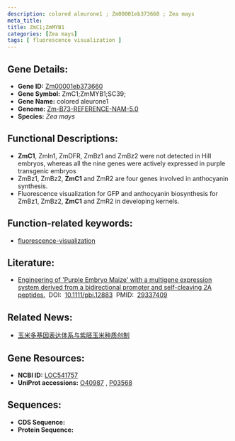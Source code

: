 ```yaml
---
description: colored aleurone1 ; Zm00001eb373660 ; Zea mays
meta_title:
title: ZmC1;ZmMYB1
categories: [Zea mays]
tags: [ fluorescence visualization ]
---
```


## Gene Details:
- **Gene ID:**	[Zm00001eb373660](https://www.maizegdb.org/gene_center/gene/Zm00001eb373660)
- **Gene Symbol:** ZmC1;ZmMYB1;SC39;
- **Gene Name:** colored aleurone1
- **Genome:** [Zm-B73-REFERENCE-NAM-5.0](https://www.maizegdb.org/genome/assembly/Zm-B73-REFERENCE-NAM-5.0)
- **Species:** *Zea mays*

## Functional Descriptions:
   - **ZmC1**, ZmIn1, ZmDFR, ZmBz1 and ZmBz2 were not detected in HiII embryos, whereas all the nine genes were actively expressed in purple transgenic embryos 
   - ZmBz1, ZmBz2, **ZmC1** and ZmR2 are four genes involved in anthocyanin synthesis.
   - Fluorescence visualization for GFP and anthocyanin biosynthesis for ZmBz1, ZmBz2, **ZmC1** and ZmR2 in developing kernels.

## Function-related keywords:
- [fluorescence-visualization](/tags/fluorescence-visualization/)

## Literature:
   - [Engineering of &#x27;Purple Embryo Maize&#x27; with a multigene expression system derived from a bidirectional promoter and self-cleaving 2A peptides.]( https://onlinelibrary.wiley.com/doi/10.1111/pbi.12883)&nbsp;&nbsp;DOI:&nbsp;&nbsp;[10.1111/pbi.12883](https://onlinelibrary.wiley.com/doi/10.1111/pbi.12883)&nbsp;&nbsp;PMID:&nbsp;&nbsp;[29337409](https://pubmed.ncbi.nlm.nih.gov/29337409/)

## Related News:
   - [玉米多基因表达体系与紫胚玉米种质创制](https://mp.weixin.qq.com/s?__biz=MzU3ODY3MDM0NA==&mid=2247488154&idx=3&sn=dfc39d825aabdbcb168d39b26abe71bf&chksm=fd7088fdca0701ebd1d6d02eb0eec9b0c74f6af6237a9f445822a75459c6fd977fb8f9061858&scene=27#wechat_redirect)

## Gene Resources:
- **NCBI ID:**  [LOC541757](https://www.ncbi.nlm.nih.gov/gene/?term=LOC541757)
- **UniProt accessions:** [O40987](https://www.uniprot.org/uniprotkb/O40987/entry)&nbsp;,&nbsp;[P03568](https://www.uniprot.org/uniprotkb/P03568/entry)



## Sequences:
- **CDS Sequence:**
- **Protein Sequence:**
